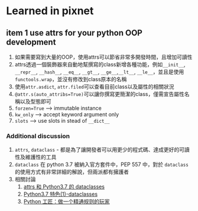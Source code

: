 # Learned in pixnet

## item 1 use attrs for your python OOP development

1. 如果需要寫到大量的OOP，使用attrs可以節省非常多開發時間，且增加可讀性
2. attrs透過一個裝飾器來自動地幫撰寫的class新增各種功能，例如`__init__`, `__repr__`, `__hash__`, `__eq__`, `__gt__`, `__ge__`,`__lt__`, `__le__`，並且是使用`functools.wrap`，並沒有修改到class原本的名稱
3. 使用`attr.asdict`, `attr.filed`可以查看目前class以及屬性的相關狀況
4. `@attr.s(auto_attribs=True)`可以讓你撰寫更簡潔的class，僅需宣告屬性名稱以及型態即可
5. `forzen=True` --> immutable instance
6. `kw_only` --> accept keyword argument only
7. `slots` --> use slots in stead of `__dict__`

### Additional discussion

1. `attrs`, `dataclass` - 都是為了讓開發者可以用更少的程式碼、達成更好的可讀性及維護性的工具
2. `dataclass` 在 python 3.7 被納入官方套件中，PEP 557 中，對於 `dataclass` 的使用方式有非常詳細的解說，但兩派都有擁護者
3. 相關討論 
   1. [attrs 和 Python3.7 的 dataclasses](https://zhuanlan.zhihu.com/p/34963159)
   2. [Python3.7 特色(1)-dataclasses](https://www.smalldragon.tw/python37-1-dataclasses/)
   3. [Python 工匠：做一个精通规则的玩家](https://github.com/YLTsai0609/one-python-craftsman/blob/master/zh_CN/10-a-good-player-know-the-rules.md)